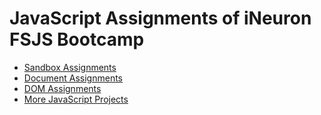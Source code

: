 # JavaScript Assignments of iNeuron FSJS Bootcamp

- [Sandbox Assignments](./Sandbox%20Assignment/readme.md)
- [Document Assignments](./Document%20Assignment/readme.md)
- [DOM Assignments](./Dom%20Assignment/readme.md)
- [More JavaScript Projects](https://github.com/rajratan41/Html-Css-Javascript-Projects)

